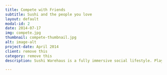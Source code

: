 ```yaml
---
title: Compete with Friends
subtitle: Sushi and the people you love
layout: default
modal-id: 2
date: 2014-07-17
img: compete.jpg
thumbnail: compete-thumbnail.jpg
alt: image-alt
project-date: April 2014
client: remove this
category: remove this
description: Sushi Warehaus is a fully immersive social lifestyle. Play with the people you love, or make new friends at the Warehaus.

---
```

